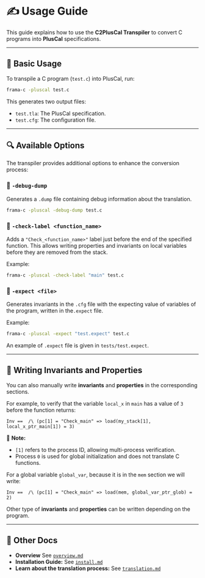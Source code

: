 # ✍️ Usage Guide

This guide explains how to use the **C2PlusCal Transpiler** to convert C programs into **PlusCal** specifications.

---

## 📌 Basic Usage

To transpile a C program (`test.c`) into PlusCal, run:

```bash
frama-c -pluscal test.c
```

This generates two output files:
- `test.tla`: The PlusCal specification.
- `test.cfg`: The configuration file.

---

## 🔍 Available Options

The transpiler provides additional options to enhance the conversion process:

### 🔹 `-debug-dump`
Generates a `.dump` file containing debug information about the translation.

```bash
frama-c -pluscal -debug-dump test.c
```

### 🔹 `-check-label <function_name>`
Adds a `"Check_<function_name>"` label just before the end of the specified function.
This allows writing properties and invariants on local variables before they are removed from the stack.

Example:

```bash
frama-c -pluscal -check-label "main" test.c
```

### 🔹 `-expect <file>`
Generates invariants in the `.cfg` file with the expecting value of variables of the program, written in the`.expect` file.

Example:

```bash
frama-c -pluscal -expect "test.expect" test.c
```

An example of `.expect` file is given in `tests/test.expect`.

---

## 📄 Writing Invariants and Properties

You can also manually write **invariants** and **properties** in the corresponding sections.

For example, to verify that the variable `local_x` in `main` has a value of `3` before the function returns:

```tla
Inv ==  /\ (pc[1] = "Check_main" => load(my_stack[1], local_x_ptr_main[1]) = 3)
```

📌 **Note:**
- `[1]` refers to the process ID, allowing multi-process verification.
- Process `0` is used for global initialization and does not translate C functions.

For a global variable `global_var`, because it is in the `mem` section we will write:

```tla
Inv ==  /\ (pc[1] = "Check_main" => load(mem, global_var_ptr_glob) = 2)
```

Other type of **invariants** and **properties** can be written depending on the program.

---

## 🏁 Other Docs

- **Overview** See [`overview.md`](./overview.md)
- **Installation Guide:** See [`install.md`](./install.md)
- **Learn about the translation process:** See [`translation.md`](./translation.md)
